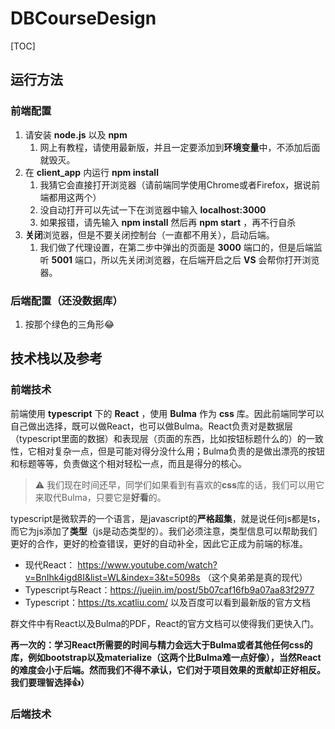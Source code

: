 # DBCourseDesign

[TOC]

## 运行方法
### 前端配置
1. 请安装 **node.js** 以及 **npm**
   1. 网上有教程，请使用最新版，并且一定要添加到**环境变量**中，不添加后面就毁灭。
2. 在 **client_app** 内运行  **npm install**  
   1. 我猜它会直接打开浏览器（请前端同学使用Chrome或者Firefox，据说前端都用这两个）
   2. 没自动打开可以先试一下在浏览器中输入 **localhost:3000**
   3. 如果报错，请先输入 **npm install** 然后再 **npm start** ，再不行自杀
3. **关闭**浏览器，但是不要关闭控制台（一直都不用关），启动后端。
   1. 我们做了代理设置，在第二步中弹出的页面是 **3000** 端口的，但是后端监听 **5001** 端口，所以先关闭浏览器，在后端开启之后 **VS** 会帮你打开浏览器。

### 后端配置（还没数据库）

1. 按那个绿色的三角形😂

## 技术栈以及参考
### 前端技术

前端使用 **typescript** 下的 **React** ，使用 **Bulma** 作为 **css** 库。因此前端同学可以自己做出选择，既可以做React，也可以做Bulma。React负责对是数据层（typescript里面的数据）和表现层（页面的东西，比如按钮标题什么的）的一致性，它相对复杂一点，但是可能对得分没什么用；Bulma负责的是做出漂亮的按钮和标题等等，负责做这个相对轻松一点，而且是得分的核心。

>  ⚠️ 我们现在时间还早，同学们如果看到有喜欢的**css**库的话，我们可以用它来取代Bulma，只要它是**好看**的。

typescript是微软弄的一个语言，是javascript的**严格超集**，就是说任何js都是ts，而它为js添加了**类型**（js是动态类型的）。我们必须注意，类型信息可以帮助我们更好的合作，更好的检查错误，更好的自动补全，因此它正成为前端的标准。

-  现代React： https://www.youtube.com/watch?v=BnIhk4igd8I&list=WL&index=3&t=5098s （这个臭弟弟是真的现代）
-  Typescript与React：<https://juejin.im/post/5b07caf16fb9a07aa83f2977>
-  Typescript：<https://ts.xcatliu.com/> 以及百度可以看到最新版的官方文档

群文件中有React以及Bulma的PDF，React的官方文档可以使得我们更快入门。

**再一次的：学习React所需要的时间与精力会远大于Bulma或者其他任何css的库，例如bootstrap以及materialize（这两个比Bulma难一点好像），当然React的难度会小于后端。然而我们不得不承认，它们对于项目效果的贡献却正好相反。我们要理智选择👍）**

### 后端技术



